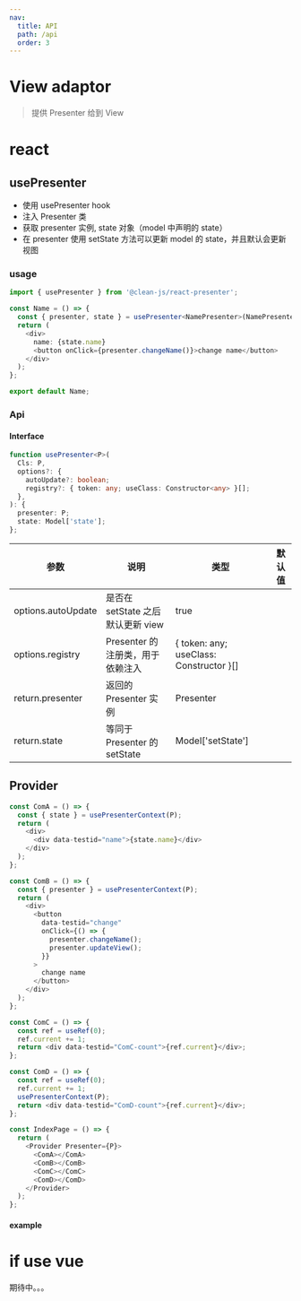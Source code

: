 ```yaml
---
nav:
  title: API
  path: /api
  order: 3
---
```


# View adaptor

> 提供 Presenter 给到 View

# react

## usePresenter

- 使用 usePresenter hook
- 注入 Presenter 类
- 获取 presenter 实例, state 对象（model 中声明的 state）
- 在 presenter 使用 setState 方法可以更新 model 的 state，并且默认会更新视图

### usage

```typescript | pure
import { usePresenter } from '@clean-js/react-presenter';

const Name = () => {
  const { presenter, state } = usePresenter<NamePresenter>(NamePresenter);
  return (
    <div>
      name: {state.name}
      <button onClick={presenter.changeName()}>change name</button>
    </div>
  );
};

export default Name;
```

### Api

#### Interface

```typescript | pure
function usePresenter<P>(
  Cls: P,
  options?: {
    autoUpdate?: boolean;
    registry?: { token: any; useClass: Constructor<any> }[];
  },
): {
  presenter: P;
  state: Model['state'];
};
```

| 参数               | 说明                              | 类型                                         | 默认值 |
| ------------------ | --------------------------------- | -------------------------------------------- | ------ |
| options.autoUpdate | 是否在 setState 之后默认更新 view | true                                         |        |
| options.registry   | Presenter 的注册类，用于依赖注入  | { token: any; useClass: Constructor<any> }[] |        |
| return.presenter   | 返回的 Presenter 实例             | Presenter                                    |        |
| return.state       | 等同于 Presenter 的 setState          | Model['setState']                            |        |

## Provider

```typescript | pure
const ComA = () => {
  const { state } = usePresenterContext(P);
  return (
    <div>
      <div data-testid="name">{state.name}</div>
    </div>
  );
};

const ComB = () => {
  const { presenter } = usePresenterContext(P);
  return (
    <div>
      <button
        data-testid="change"
        onClick={() => {
          presenter.changeName();
          presenter.updateView();
        }}
      >
        change name
      </button>
    </div>
  );
};

const ComC = () => {
  const ref = useRef(0);
  ref.current += 1;
  return <div data-testid="ComC-count">{ref.current}</div>;
};

const ComD = () => {
  const ref = useRef(0);
  ref.current += 1;
  usePresenterContext(P);
  return <div data-testid="ComD-count">{ref.current}</div>;
};

const IndexPage = () => {
  return (
    <Provider Presenter={P}>
      <ComA></ComA>
      <ComB></ComB>
      <ComC></ComC>
      <ComD></ComD>
    </Provider>
  );
};
```

#### example

<code src="../demos/provider/index.tsx"></code>

# if use vue

期待中。。。

